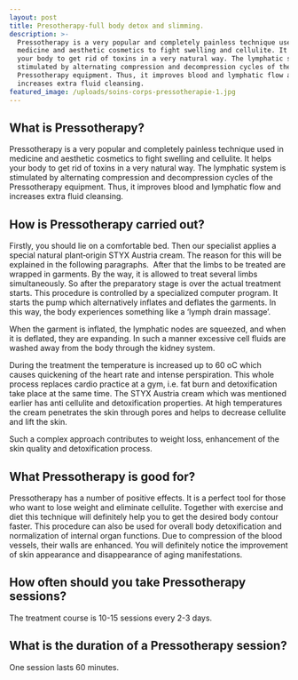 ```yaml
---
layout: post
title: Presotherapy-full body detox and slimming.
description: >-
  Pressotherapy is a very popular and completely painless technique used in
  medicine and aesthetic cosmetics to fight swelling and cellulite. It helps
  your body to get rid of toxins in a very natural way. The lymphatic system is
  stimulated by alternating compression and decompression cycles of the
  Pressotherapy equipment. Thus, it improves blood and lymphatic flow and
  increases extra fluid cleansing.
featured_image: /uploads/soins-corps-pressotherapie-1.jpg
---
```


## What is Pressotherapy?

Pressotherapy is a very popular and completely painless technique used in medicine and aesthetic cosmetics to fight swelling and cellulite. It helps your body to get rid of toxins in a very natural way. The lymphatic system is stimulated by alternating compression and decompression cycles of the Pressotherapy equipment. Thus, it improves blood and lymphatic flow and increases extra fluid cleansing.

## How is Pressotherapy carried out?

Firstly, you should lie on a comfortable bed. Then our specialist applies a special natural plant‑origin STYX Austria cream. The reason for this will be explained in the following paragraphs. &nbsp;After that the limbs to be treated are wrapped in garments. By the way, it is allowed to treat several limbs simultaneously. So after the preparatory stage is over the actual treatment starts. This procedure is controlled by a specialized computer program. It starts the pump which alternatively inflates and deflates the garments. In this way, the body experiences something like a ‘lymph drain massage’.

When the garment is inflated, the lymphatic nodes are squeezed, and when it is deflated, they are expanding. In such a manner excessive cell fluids are washed away from the body through the kidney system.

During the treatment the temperature is increased up to 60 oC which causes quickening of the heart rate and intense perspiration. This whole process replaces cardio practice at a gym, i.e. fat burn and detoxification take place at the same time. The STYX Austria cream which was mentioned earlier has anti cellulite and detoxification properties. At high temperatures the cream penetrates the skin through pores and helps to decrease cellulite and lift the skin.

Such a complex approach contributes to weight loss, enhancement of the skin quality and detoxification process. &nbsp; &nbsp; &nbsp;&nbsp;

## What Pressotherapy is good for?

Pressotherapy has a number of positive effects. It is a perfect tool for those who want to lose weight and eliminate cellulite. Together with exercise and diet this technique will definitely help you to get the desired body contour faster. This procedure can also be used for overall body detoxification and normalization of internal organ functions. Due to compression of the blood vessels, their walls are enhanced. You will definitely notice the improvement of skin appearance and disappearance of aging manifestations.

## How often should you take Pressotherapy sessions?

The treatment course is 10-15 sessions every 2-3 days.

## What is the duration of a Pressotherapy session?

One session lasts 60 minutes.